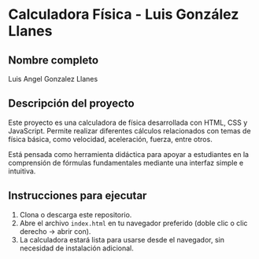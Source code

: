 # Calculadora Física - Luis González Llanes

## Nombre completo
Luis Angel Gonzalez Llanes

## Descripción del proyecto
Este proyecto es una calculadora de física desarrollada con HTML, CSS y JavaScript. Permite realizar diferentes cálculos relacionados con temas de física básica, como velocidad, aceleración, fuerza, entre otros.

Está pensada como herramienta didáctica para apoyar a estudiantes en la comprensión de fórmulas fundamentales mediante una interfaz simple e intuitiva.

## Instrucciones para ejecutar

1. Clona o descarga este repositorio.
2. Abre el archivo `index.html` en tu navegador preferido (doble clic o clic derecho → abrir con).
3. La calculadora estará lista para usarse desde el navegador, sin necesidad de instalación adicional.
